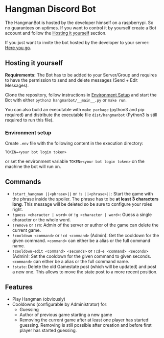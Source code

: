 # Hangman Discord Bot

The HangmanBot is hosted by the developer himself on a raspberrypi. So no guarantees on uptimes. If you want to control it by yourself create a Bot account and follow the [Hosting it yourself](#hosting-it-yourself) section.

If you just want to invite the bot hosted by the developer to your server: [Here you go](https://discord.com/api/oauth2/authorize?client_id=827469612329074754&permissions=10240&scope=bot).

## Hosting it yourself

__Requirements:__ The Bot has to be added to your Server/Group and requires to have the permission to send and delete messages (Send + Edit Messages).

Clone the repository, follow instructions in [Environment Setup](#environment-setup) and start the Bot with either `python3 hangmanbot/__main__.py` or `make run`.

You can also build an executable with `make package` (python3 and pip required) and distribute the executable file `dist/hangmanbot` (Python3 is still required to run this file).

### Environment setup

Create `.env` file with the following content in the execution directory:

```env
TOKEN=<your bot login token>
```

or set the environment variable `TOKEN=<your bot login token>` on the machine the bot will run on.

## Commands

- `!start_hangman ||<phrase>||` or `!s ||<phrase>||`: Start the game with the phrase inside the spoiler. The phrase has to be __at least 3 characters long__. This message will be deleted so be sure to configure your roles right.
- `!guess <character | word>` or `!g <character | word>`: Guess a single character or the whole word.
- `!remove` or `!rm`: Admin of the server or author of the game can delete the current game.
- `!cooldown <command>` or `!cd <command>` (Admin): Get the cooldown for the given command. `<command>` can either be a alias or the full command name.
- `!cooldown-edit <command> <seconds>` or `!cd-e <command> <seconds>` (Admin): Set the cooldown for the given command to given seconds. `<command>` can either be a alias or the full command name.
- `!state`: Delete the old Gamestate post (which will be updated) and post a new one. This allows to move the state post to a more recent position.

## Features

- Play Hangman (obviously)
- Cooldowns (configurable by Administrator) for:
    - Guessing
    - Author of previous game starting a new game
    - Removing the current game after at least one player has started guessing. Removing is still possible after creation and before first player has started guessing.
